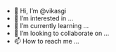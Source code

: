 - 👋 Hi, I’m @vikasgi
- 👀 I’m interested in ...
- 🌱 I’m currently learning ...
- 💞️ I’m looking to collaborate on ...
- 📫 How to reach me ...

<!---
vikasgi/vikasgi is a ✨ special ✨ repository because its `README.md` (this file) appears on your GitHub profile.
You can click the Preview link to take a look at your changes.
--->
